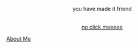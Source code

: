 <div align="center">
    <!-- <img src="testSnow.svg" width="400" height="400" alt="css-in-readme"> -->
    <p> you have made it friend</p>
    <br />
    <a href="https://www.w3schools.com">no click meeeee</a>
</div>

[About Me](README2.md)